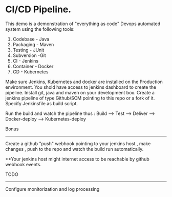 # CI/CD Pipeline.
This demo is a demonstration of "everything as code" Devops automated system using the following tools:

1) Codebase - Java
2) Packaging - Maven
3) Testing - JUnit
4) Subversion -Git
5) CI  - Jenkins
5) Container - Docker
7) CD - Kubernetes


Make sure Jenkins, Kubernetes and docker are installed on the Production environment.
You shold have access to jenkins dashboard to create the pipeline.
Install git, java and maven on your development box. 
Create a jenkins pipeline of type Github/SCM pointing to this repo or a fork of it.
Specify Jenkinsfile as build script.

Run the build and watch the pipeline thus :
Build --> Test --> Deliver --> Docker-deploy --> Kubernetes-deploy


Bonus
*******
Create a github "push" webhook pointing to your jenkins host , make changes , push to the repo and
watch the build run automatically.

**Your jenkins host might internet access to be reachable by github webhook events. 


TODO
*******
Configure monitorization and log processing
